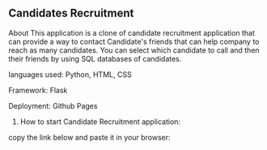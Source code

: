 ## Candidates Recruitment
About 
This application is a clone of candidate recruitment application that can provide a way to contact Candidate's friends that can help company to reach as many candidates.
You can select which candidate to call and then their friends by using SQL databases of candidates.


languages used:
Python, HTML, CSS

Framework:
Flask

Deployment:
Github Pages


1. How to start Candidate Recruitment application:

copy the link below and paste it in your browser:


